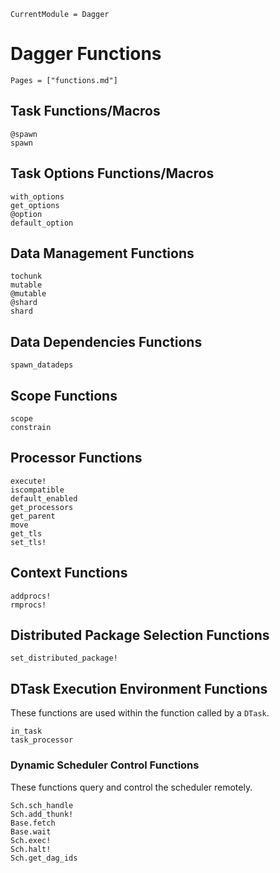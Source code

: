 ```@meta
CurrentModule = Dagger
```

# Dagger Functions
```@index
Pages = ["functions.md"]
```

## Task Functions/Macros
```@docs
@spawn
spawn
```

## Task Options Functions/Macros
```@docs
with_options
get_options
@option
default_option
```

## Data Management Functions
```@docs
tochunk
mutable
@mutable
@shard
shard
```

## Data Dependencies Functions
```@docs
spawn_datadeps
```

## Scope Functions
```@docs
scope
constrain
```

## Processor Functions
```@docs
execute!
iscompatible
default_enabled
get_processors
get_parent
move
get_tls
set_tls!
```

## Context Functions
```@docs
addprocs!
rmprocs!
```

## Distributed Package Selection Functions
```@docs
set_distributed_package!
```

## DTask Execution Environment Functions

These functions are used within the function called by a `DTask`.

```@docs
in_task
task_processor
```

### Dynamic Scheduler Control Functions

These functions query and control the scheduler remotely.

```@docs
Sch.sch_handle
Sch.add_thunk!
Base.fetch
Base.wait
Sch.exec!
Sch.halt!
Sch.get_dag_ids
```
